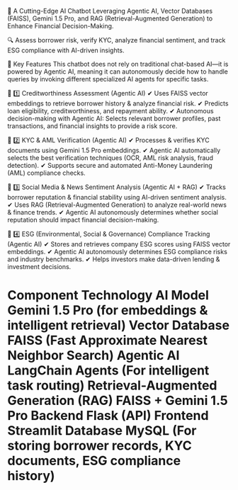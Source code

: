 🚀 A Cutting-Edge AI Chatbot Leveraging Agentic AI, Vector Databases (FAISS), Gemini 1.5 Pro, and RAG (Retrieval-Augmented Generation) to Enhance Financial Decision-Making.

🔍 Assess borrower risk, verify KYC, analyze financial sentiment, and track ESG compliance with AI-driven insights.


📌 Key Features
This chatbot does not rely on traditional chat-based AI—it is powered by Agentic AI, meaning it can autonomously decide how to handle queries by invoking different specialized AI agents for specific tasks.

🔹 1️⃣ Creditworthiness Assessment (Agentic AI)
✔ Uses FAISS vector embeddings to retrieve borrower history & analyze financial risk.
✔ Predicts loan eligibility, creditworthiness, and repayment ability.
✔ Autonomous decision-making with Agentic AI: Selects relevant borrower profiles, past transactions, and financial insights to provide a risk score.

🔹 2️⃣ KYC & AML Verification (Agentic AI)
✔ Processes & verifies KYC documents using Gemini 1.5 Pro embeddings.
✔ Agentic AI automatically selects the best verification techniques (OCR, AML risk analysis, fraud detection).
✔ Supports secure and automated Anti-Money Laundering (AML) compliance checks.

🔹 3️⃣ Social Media & News Sentiment Analysis (Agentic AI + RAG)
✔ Tracks borrower reputation & financial stability using AI-driven sentiment analysis.
✔ Uses RAG (Retrieval-Augmented Generation) to analyze real-world news & finance trends.
✔ Agentic AI autonomously determines whether social reputation should impact financial decision-making.

🔹 4️⃣ ESG (Environmental, Social & Governance) Compliance Tracking (Agentic AI)
✔ Stores and retrieves company ESG scores using FAISS vector embeddings.
✔ Agentic AI autonomously determines ESG compliance risks and industry benchmarks.
✔ Helps investors make data-driven lending & investment decisions.


Component	Technology
AI Model	Gemini 1.5 Pro (for embeddings & intelligent retrieval)
Vector Database	FAISS (Fast Approximate Nearest Neighbor Search)
Agentic AI	LangChain Agents (For intelligent task routing)
Retrieval-Augmented Generation (RAG)	FAISS + Gemini 1.5 Pro
Backend	Flask (API)
Frontend	Streamlit
Database	MySQL (For storing borrower records, KYC documents, ESG compliance history)
=
